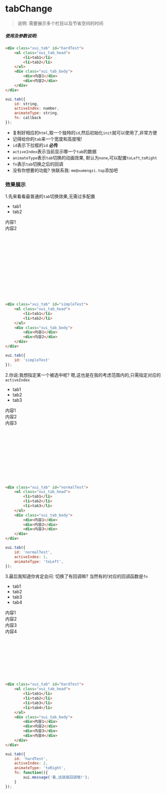<link rel="stylesheet" type="text/css" href="../assets/xui.css">
<script type="text/javascript" src="../assets/xui.js"></script>
<style type="text/css">
.xui_tab{
    width: 800px;
	height: 300px;
}
</style>

# tabChange

>说明: 需要展示多个栏目以及节省空间的时间

##### 使用及参数说明:
```html
<div class="xui_tab" id="hardTest">
	<ul class="xui_tab_head">
		<li>tab1</li>
		<li>tab2</li>
	</ul>
	<div class="xui_tab_body">
		<div>内容1</div>
		<div>内容2</div>
	</div>
</div>
```
```js
xui.tab({
	id: string,
	activeIndex: number,
	animateType: string,
	fn: callback
});
```
* 复制好相应的`html`,取一个独特的`id`,然后初始化`init`就可以使用了,非常方便
* 记得给你的`tab`来一个宽度和高度哦!
* `id`表示下拉框的`id` **必传**
* `activeIndex`表示当前显示哪一个`tab`的数据
* `animateType`表示`tab`切换的动画效果, 默认为`none`,可以配置`toLeft`,`toRight`
* `fn`表示`tab`切换之后的回调
* 没有你想要的功能? 快联系我: `me@xumengzi.top`添加吧

### 效果展示


1.先来看看最普通的`tab`切换效果,无需过多配置
<div class="xui_tab" id="simpleTest">
	<ul class="xui_tab_head">
		<li>tab1</li>
		<li>tab2</li>
	</ul>
	<div class="xui_tab_body">
		<div>内容1</div>
		<div>内容2</div>
	</div>
</div>

<script type="text/javascript">
xui.tab({
	id: 'simpleTest'
});
</script>
```html
<div class="xui_tab" id="simpleTest">
	<ul class="xui_tab_head">
		<li>tab1</li>
		<li>tab2</li>
	</ul>
	<div class="xui_tab_body">
		<div>内容1</div>
		<div>内容2</div>
	</div>
</div>
```

```js
xui.tab({
	id: 'simpleTest'
});
```

2.你说:我想指定某一个被选中呢? 嗯,这也是在我的考虑范围内的,只需指定对应的`activeIndex`
<div class="xui_tab" id="normalTest">
	<ul class="xui_tab_head">
		<li>tab1</li>
		<li>tab2</li>
		<li>tab3</li>
	</ul>
	<div class="xui_tab_body">
		<div>内容1</div>
		<div>内容2</div>
		<div>内容3</div>
	</div>
</div>

<script type="text/javascript">
xui.tab({
	id: 'normalTest',
	activeIndex: 1,
	animateType: 'toLeft',
});
</script>
```html
<div class="xui_tab" id="normalTest">
	<ul class="xui_tab_head">
		<li>tab1</li>
		<li>tab2</li>
		<li>tab3</li>
	</ul>
	<div class="xui_tab_body">
		<div>内容1</div>
		<div>内容2</div>
		<div>内容3</div>
	</div>
</div>
```

```js
xui.tab({
	id: 'normalTest',
	activeIndex: 1,
	animateType: 'toLeft',
});
```

3.最后我知道你肯定会问: 切换了有回调嘛? 当然有的!对应的回调函数是`fn`
<div class="xui_tab" id="hardTest">
	<ul class="xui_tab_head">
		<li>tab1</li>
		<li>tab2</li>
		<li>tab3</li>
		<li>tab4</li>
	</ul>
	<div class="xui_tab_body">
		<div>内容1</div>
		<div>内容2</div>
		<div>内容3</div>
		<div>内容4</div>
	</div>
</div>

<script type="text/javascript">
xui.tab({
	id: 'hardTest',
	activeIndex: 2,
	animateType: 'toRight',
	fn: function(){
		xui.message('看,这就是回调哦!');
	}
});
</script>
```html
<div class="xui_tab" id="hardTest">
	<ul class="xui_tab_head">
		<li>tab1</li>
		<li>tab2</li>
		<li>tab3</li>
		<li>tab4</li>
	</ul>
	<div class="xui_tab_body">
		<div>内容1</div>
		<div>内容2</div>
		<div>内容3</div>
		<div>内容4</div>
	</div>
</div>
```

```js
xui.tab({
	id: 'hardTest',
	activeIndex: 2,
	animateType: 'toRight',
	fn: function(){
		xui.message('看,这就是回调哦!');
	}
});
```